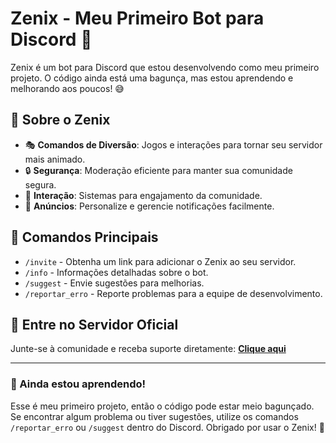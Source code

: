 # Zenix - Meu Primeiro Bot para Discord 🚀

Zenix é um bot para Discord que estou desenvolvendo como meu primeiro projeto. O código ainda está uma bagunça, mas estou aprendendo e melhorando aos poucos! 😅

## 🤖 Sobre o Zenix

- 🎭 **Comandos de Diversão**: Jogos e interações para tornar seu servidor mais animado.
- 🔒 **Segurança**: Moderação eficiente para manter sua comunidade segura.
- 🎉 **Interação**: Sistemas para engajamento da comunidade.
- 📢 **Anúncios**: Personalize e gerencie notificações facilmente.

## 📌 Comandos Principais

- `/invite` - Obtenha um link para adicionar o Zenix ao seu servidor.
- `/info` - Informações detalhadas sobre o bot.
- `/suggest` - Envie sugestões para melhorias.
- `/reportar_erro` - Reporte problemas para a equipe de desenvolvimento.

## 🔗 Entre no Servidor Oficial

Junte-se à comunidade e receba suporte diretamente: [**Clique aqui**](https://discord.gg/T4c3eNamVR)

---

### 📌 Ainda estou aprendendo!
Esse é meu primeiro projeto, então o código pode estar meio bagunçado. Se encontrar algum problema ou tiver sugestões, utilize os comandos `/reportar_erro` ou `/suggest` dentro do Discord. Obrigado por usar o Zenix! 🚀

